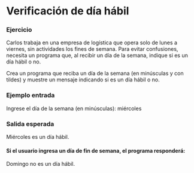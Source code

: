 <h1>Verificación de día hábil</h1>
 
<h3>Ejercicio</h3>

<p>Carlos trabaja en una empresa de logística que opera
  solo de lunes a viernes, sin actividades los fines
  de semana. Para evitar confusiones, necesita un
  programa que, al recibir un día de la semana,
  indique si es un día hábil o no.

Crea un programa que reciba un día de la semana
(en minúsculas y con tildes) y muestre un mensaje indicando
si es un día hábil o no.</p>

<h3>Ejemplo entrada</h3>

<p>Ingrese el día de la semana (en minúsculas): miércoles</p>

<h3>Salida esperada</h3>

<p>Miércoles es un día hábil.</p> 

<h4>Si el usuario ingresa un día de fin de semana, el programa responderá:</h4>

<p>Domingo no es un día hábil.  
</p> 
 


